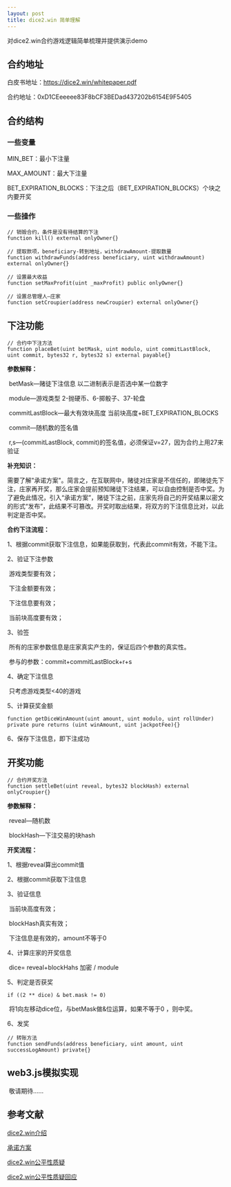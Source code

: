 ```yaml
---
layout: post
title: dice2.win 简单理解
---
```


对dice2.win合约游戏逻辑简单梳理并提供演示demo

## 合约地址

白皮书地址：https://dice2.win/whitepaper.pdf

合约地址：0xD1CEeeeee83F8bCF3BEDad437202b6154E9F5405

## 合约结构

### 一些变量

MIN_BET：最小下注量

MAX_AMOUNT：最大下注量

BET_EXPIRATION_BLOCKS：下注之后（BET_EXPIRATION_BLOCKS）个块之内要开奖

### 一些操作

```
// 销毁合约，条件是没有待结算的下注
function kill() external onlyOwner{}
```

```
// 提取款项，beneficiary-转到地址，withdrawAmount-提取数量
function withdrawFunds(address beneficiary, uint withdrawAmount) external onlyOwner{}
```

```
// 设置最大收益
function setMaxProfit(uint _maxProfit) public onlyOwner{}
```

```
// 设置总管理人—庄家
function setCroupier(address newCroupier) external onlyOwner{}
```

## 下注功能

```
// 合约中下注方法
function placeBet(uint betMask, uint modulo, uint commitLastBlock, uint commit, bytes32 r, bytes32 s) external payable{}
```

**参数解释：**

​	betMask—赌徒下注信息  以二进制表示是否选中某一位数字

​	module—游戏类型  2-抛硬币、6-掷骰子、37-轮盘

​	commitLastBlock—最大有效块高度  当前块高度+BET_EXPIRATION_BLOCKS

​	commit—随机数的签名值

​	r,s—(commitLastBlock, commit)的签名值，必须保证v=27，因为合约上用27来验证

**补充知识：**

​	需要了解"承诺方案"。简言之，在互联网中，赌徒对庄家是不信任的，即赌徒先下注，庄家再开奖，那么庄家会提前预知赌徒下注结果，可以自由控制是否中奖。为了避免此情况，引入“承诺方案”，赌徒下注之前，庄家先将自己的开奖结果以密文的形式“发布”，此结果不可篡改。开奖时取出结果，将双方的下注信息比对，以此判定是否中奖。

**合约下注流程：**

1、根据commit获取下注信息，如果能获取到，代表此commit有效，不能下注。

2、验证下注参数

​		游戏类型要有效；

​		下注金额要有效；

​		下注信息要有效；

​		当前块高度要有效；

3、验签

​		所有的庄家参数信息是庄家真实产生的，保证后四个参数的真实性。

​		参与的参数：commit+commitLastBlock+r+s

4、确定下注信息

​		只考虑游戏类型<40的游戏

5、计算获奖金额

```
function getDiceWinAmount(uint amount, uint modulo, uint rollUnder) private pure returns (uint winAmount, uint jackpotFee){}
```

6、保存下注信息，即下注成功

## 开奖功能

```
// 合约开奖方法
function settleBet(uint reveal, bytes32 blockHash) external onlyCroupier{}
```

**参数解释：**

​		reveal—随机数

​		blockHash—下注交易的块hash

**开奖流程：**

1、根据reveal算出commit值

2、根据commit获取下注信息

3、验证信息

​		当前块高度有效；

​		blockHash真实有效；

​		下注信息是有效的，amount不等于0

4、计算庄家的开奖信息

​		dice= reveal+blockHahs 加密 / module 

5、判定是否获奖

```
if ((2 ** dice) & bet.mask != 0)
```

​		将1向左移动dice位，与betMask做&位运算，如果不等于0 ，则中奖。

6、发奖

```
// 转账方法
function sendFunds(address beneficiary, uint amount, uint successLogAmount) private{}
```

## web3.js模拟实现

​		敬请期待……

## 参考文献

[dice2.win介绍](https://dice2.win/faq)

[承诺方案](https://en.wikipedia.org/wiki/Commitment_scheme)

[dice2.win公平性质疑](http://blogs.360.cn/post/Fairness_Analysis_of_Dice2win_EN.html)

[dice2.win公平性质疑回应](https://medium.com/@dice2win.helpdesk/a-note-on-dice2-win-audit-by-360-cn-551ed1e1e78c)

